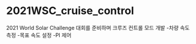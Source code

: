 # 2021WSC_cruise_control

2021 World Solar Challenge 대회를 준비하며 크루즈 컨트롤 모드 개발
-차량 속도 측정
-목표 속도 설정
-PI 제어
